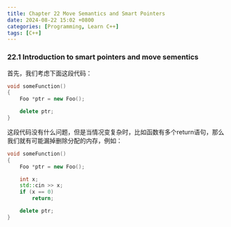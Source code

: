 ```yaml
---
title: Chapter 22 Move Semantics and Smart Pointers
date: 2024-08-22 15:02 +0800
categories: [Programming, Learn C++]
tags: [C++]
---
```


### 22.1 Introduction to smart pointers and move sementics

首先，我们考虑下面这段代码：

```c++
void someFunction()
{
    Foo *ptr = new Foo();

    delete ptr;
}
```

这段代码没有什么问题，但是当情况变复杂时，比如函数有多个return语句，那么我们就有可能漏掉删除分配的内存，例如：

```c++
void someFunction()
{
    Foo *ptr = new Foo();

    int x;
    std::cin >> x;
    if (x == 0)
        return;

    delete ptr;
}
```

